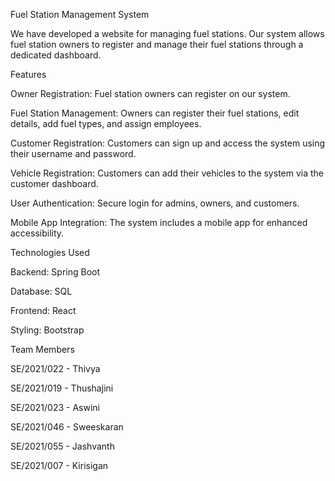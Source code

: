 Fuel Station Management System

We have developed a website for managing fuel stations. Our system allows fuel station owners to register and manage their fuel stations through a dedicated dashboard.

Features

Owner Registration: Fuel station owners can register on our system.

Fuel Station Management: Owners can register their fuel stations, edit details, add fuel types, and assign employees.

Customer Registration: Customers can sign up and access the system using their username and password.

Vehicle Registration: Customers can add their vehicles to the system via the customer dashboard.

User Authentication: Secure login for admins, owners, and customers.

Mobile App Integration: The system includes a mobile app for enhanced accessibility.

Technologies Used

Backend: Spring Boot

Database: SQL

Frontend: React

Styling: Bootstrap

Team Members

SE/2021/022 - Thivya

SE/2021/019 - Thushajini

SE/2021/023 - Aswini

SE/2021/046 - Sweeskaran

SE/2021/055 - Jashvanth

SE/2021/007 - Kirisigan

